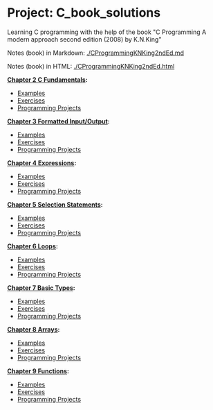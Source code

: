 # Project: C_book_solutions

Learning C programming with the help of the book "C Programming A modern approach second edition (2008) by K.N.King"

Notes (book) in Markdown: [./CProgrammingKNKing2ndEd.md](./CProgrammingKNKing2ndEd.md)

Notes (book) in HTML: [./CProgrammingKNKing2ndEd.html](./CProgrammingKNKing2ndEd.html)

**[Chapter 2 C Fundamentals](./cknkCh02):**

- [Examples](./cknkCh02/cknkCh02Exmp)
- [Exercises](./cknkCh02/cknkCh02Exrc)
- [Programming Projects](./cknkCh02/cknkCh02Prj)

**[Chapter 3 Formatted Input/Output](./cknkCh03):**

- [Examples](./cknkCh03/cknkCh03Exmp)
- [Exercises](./cknkCh03/cknkCh03Exrc)
- [Programming Projects](./cknkCh03/cknkCh03Prj)

**[Chapter 4 Expressions](./cknkCh04):**

- [Examples](./cknkCh04/cknkCh04Exmp)
- [Exercises](./cknkCh04/cknkCh04Exrc)
- [Programming Projects](./cknkCh04/cknkCh04Prj)

**[Chapter 5 Selection Statements](./cknkCh05):**

- [Examples](./cknkCh05/cknkCh05Exmp)
- [Exercises](./cknkCh05/cknkCh05Exrc)
- [Programming Projects](./cknkCh05/cknkCh05Prj)

**[Chapter 6 Loops](./cknkCh06):**

- [Examples](./cknkCh06/cknkCh06Exmp)
- [Exercises](./cknkCh06/cknkCh06Exrc)
- [Programming Projects](./cknkCh06/cknkCh06Prj)

**[Chapter 7 Basic Types](./cknkCh07):**

- [Examples](./cknkCh07/cknkCh07Exmp)
- [Exercises](./cknkCh07/cknkCh07Exrc)
- [Programming Projects](./cknkCh07/cknkCh07Prj)

**[Chapter 8 Arrays](./cknkCh08):**

- [Examples](./cknkCh08/cknkCh08Exmp)
- [Exercises](./cknkCh08/cknkCh08Exrc)
- [Programming Projects](./cknkCh08/cknkCh08Prj)

**[Chapter 9 Functions](./cknkCh09):**

- [Examples](./cknkCh09/cknkCh09Exmp)
- [Exercises](./cknkCh09/cknkCh09Exrc)
- [Programming Projects](./cknkCh09/cknkCh09Prj)
